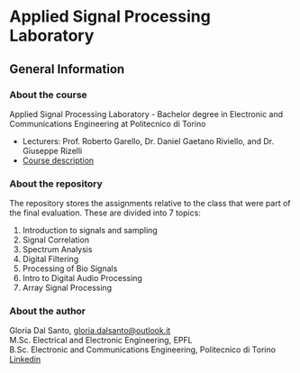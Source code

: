 # Applied Signal Processing Laboratory
## General Information 
### About the course 
Applied Signal Processing Laboratory - Bachelor degree in Electronic and Communications Engineering at Politecnico di Torino 
- Lecturers: Prof. Roberto Garello, Dr. Daniel Gaetano Riviello, and Dr. Giuseppe Rizelli
- [Course description](https://didattica.polito.it/pls/portal30/gap.pkg_guide.viewGap?p_cod_ins=01TUMLP)
### About the repository
The repository stores the assignments relative to the class that were part of the final evaluation. These are divided into 7 topics:
1. Introduction to signals and sampling
2. Signal Correlation
3. Spectrum Analysis
4. Digital Filtering
5. Processing of Bio Signals 
6. Intro to Digital Audio Processing
7. Array Signal Processing
### About the author 
Gloria Dal Santo, gloria.dalsanto@outlook.it  
M.Sc. Electrical and Electronic Engineering, EPFL  
B.Sc. Electronic and Communications Engineering, Politecnico di Torino  
[Linkedin](www.linkedin.com/in/gloriadalsanto)

